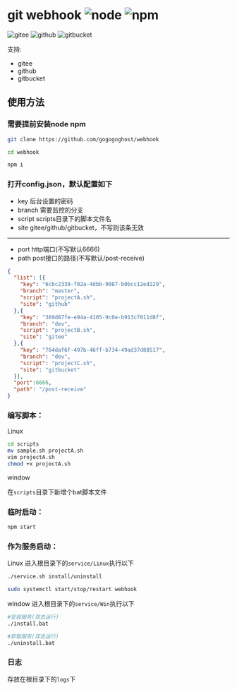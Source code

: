 # git webhook ![node](https://img.shields.io/badge/node-v7.6.0-brightgreen) ![npm](https://img.shields.io/badge/npm-v2.0-blue)  
![gitee](https://img.shields.io/badge/gitee-support-red)   ![github](https://img.shields.io/badge/github-support-green)  ![gitbucket](https://img.shields.io/badge/gitbucket-support-blue) 

支持:
+ gitee
+ github
+ gitbucket

## 使用方法

### 需要提前安装node npm

```bash
git clone https://github.com/gogogoghost/webhook

cd webhook

npm i
```

### 打开config.json，默认配置如下

- key 后台设置的密码
- branch 需要监控的分支
- script scripts目录下的脚本文件名
- site gitee/github/gitbucket，不写则该条无效
---
- port http端口(不写默认6666)
- path post接口的路径(不写默认/post-receive)

```json
{
  "list": [{
    "key": "6cbc2339-f02a-4dbb-9087-b0bcc12ed229",
    "branch": "master",
    "script": "projectA.sh",
    "site": "github"
  },{
    "key": "369d87fe-e94a-4105-9c0e-b913cf011d8f",
    "branch": "dev",
    "script": "projectB.sh",
    "site": "gitee"
  },{
    "key": "764daf6f-497b-46ff-b734-49ad37d88517",
    "branch": "dev",
    "script": "projectC.sh",
    "site": "gitbucket"
  }],
  "port":6666,
  "path": "/post-receive"
}

```

### 编写脚本：

Linux

```bash
cd scripts
mv sample.sh projectA.sh
vim projectA.sh
chmod +x projectA.sh
```

window

在`scripts`目录下新增个bat脚本文件



### 临时启动：

```bash
npm start
```

### 作为服务启动：
Linux 
进入根目录下的`service/Linux`执行以下
```bash
./service.sh install/uninstall

sudo systemctl start/stop/restart webhook
```
window
进入根目录下的`service/Win`执行以下

```bash
#安装服务(双击运行)
./install.bat

#卸载服务(双击运行)
./uninstall.bat
```

### 日志
存放在根目录下的`logs`下